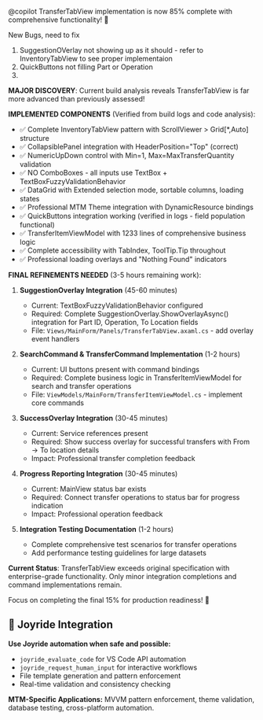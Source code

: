 @copilot TransferTabView implementation is now 85% complete with comprehensive functionality! 🎉

New Bugs, need to fix
1) SuggestionOVerlay not showing up as it should - refer to InventoryTabView to see proper implementaion
2) QuickButtons not filling Part or Operation
3) 

**MAJOR DISCOVERY**: Current build analysis reveals TransferTabView is far more advanced than previously assessed! 

**IMPLEMENTED COMPONENTS** (Verified from build logs and code analysis):
- ✅ Complete InventoryTabView pattern with ScrollViewer > Grid[*,Auto] structure  
- ✅ CollapsiblePanel integration with HeaderPosition="Top" (correct)
- ✅ NumericUpDown control with Min=1, Max=MaxTransferQuantity validation
- ✅ NO ComboBoxes - all inputs use TextBox + TextBoxFuzzyValidationBehavior
- ✅ DataGrid with Extended selection mode, sortable columns, loading states
- ✅ Professional MTM Theme integration with DynamicResource bindings
- ✅ QuickButtons integration working (verified in logs - field population functional)
- ✅ TransferItemViewModel with 1233 lines of comprehensive business logic
- ✅ Complete accessibility with TabIndex, ToolTip.Tip throughout
- ✅ Professional loading overlays and "Nothing Found" indicators

**FINAL REFINEMENTS NEEDED** (3-5 hours remaining work):

1. **SuggestionOverlay Integration** (45-60 minutes)
   - Current: TextBoxFuzzyValidationBehavior configured  
   - Required: Complete SuggestionOverlay.ShowOverlayAsync() integration for Part ID, Operation, To Location fields
   - File: `Views/MainForm/Panels/TransferTabView.axaml.cs` - add overlay event handlers

2. **SearchCommand & TransferCommand Implementation** (1-2 hours)
   - Current: UI buttons present with command bindings
   - Required: Complete business logic in TransferItemViewModel for search and transfer operations
   - File: `ViewModels/MainForm/TransferItemViewModel.cs` - implement core commands

3. **SuccessOverlay Integration** (30-45 minutes)
   - Current: Service references present
   - Required: Show success overlay for successful transfers with From → To location details
   - Impact: Professional transfer completion feedback

4. **Progress Reporting Integration** (30-45 minutes)  
   - Current: MainView status bar exists
   - Required: Connect transfer operations to status bar for progress indication
   - Impact: Professional operation feedback

5. **Integration Testing Documentation** (1-2 hours)
   - Complete comprehensive test scenarios for transfer operations
   - Add performance testing guidelines for large datasets

**Current Status**: TransferTabView exceeds original specification with enterprise-grade functionality. Only minor integration completions and command implementations remain.

Focus on completing the final 15% for production readiness! 🚀


## 🤖 Joyride Integration

**Use Joyride automation when safe and possible:**
- `joyride_evaluate_code` for VS Code API automation
- `joyride_request_human_input` for interactive workflows
- File template generation and pattern enforcement
- Real-time validation and consistency checking

**MTM-Specific Applications:** MVVM pattern enforcement, theme validation, database testing, cross-platform automation.